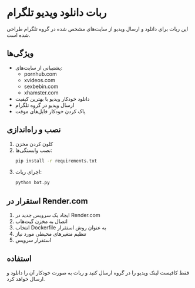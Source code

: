 # ربات دانلود ویدیو تلگرام

این ربات برای دانلود و ارسال ویدیو از سایت‌های مشخص شده در گروه تلگرام طراحی شده است.

## ویژگی‌ها

- پشتیبانی از سایت‌های:
  - pornhub.com
  - xvideos.com
  - sexbebin.com
  - xhamster.com
- دانلود خودکار ویدیو با بهترین کیفیت
- ارسال ویدیو در گروه تلگرام
- پاک کردن خودکار فایل‌های موقت

## نصب و راه‌اندازی

1. کلون کردن مخزن
2. نصب وابستگی‌ها:
   ```bash
   pip install -r requirements.txt
   ```
3. اجرای ربات:
   ```bash
   python bot.py
   ```

## استقرار در Render.com

1. ایجاد یک سرویس جدید در Render.com
2. اتصال به مخزن گیت‌هاب
3. انتخاب Dockerfile به عنوان روش استقرار
4. تنظیم متغیرهای محیطی مورد نیاز
5. استقرار سرویس

## استفاده

فقط کافیست لینک ویدیو را در گروه ارسال کنید و ربات به صورت خودکار آن را دانلود و ارسال خواهد کرد. 